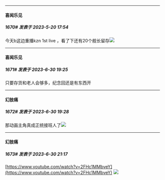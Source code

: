 
*****

####  喜闻乐见  
##### 1670#       发表于 2023-5-20 17:54

今天b这边重播kzn 1st live ，看了下还有20个舰长留存<img src="https://static.saraba1st.com/image/smiley/face2017/039.png" referrerpolicy="no-referrer">

*****

####  喜闻乐见  
##### 1671#       发表于 2023-6-30 19:25

只要存货和老人会够多，纪念回还是有东西开

*****

####  幻肢痛  
##### 1672#       发表于 2023-6-30 19:28

那动画主角真成正统接班人了<img src="https://static.saraba1st.com/image/smiley/face2017/009.gif" referrerpolicy="no-referrer">


*****

####  幻肢痛  
##### 1673#       发表于 2023-6-30 21:17

[https://www.youtube.com/watch?v=2FHc1MMbveY](https://www.youtube.com/watch?v=2FHc1MMbveY)
<img src="https://static.saraba1st.com/image/smiley/face2017/138.png" referrerpolicy="no-referrer">

